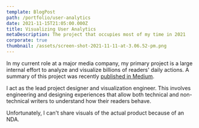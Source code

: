 ```yaml
---
template: BlogPost
path: /portfolio/user-analytics
date: 2021-11-15T21:05:00.000Z
title: Visualizing User Analytics
metaDescription: The project that occupies most of my time in 2021
corporate: true
thumbnail: /assets/screen-shot-2021-11-11-at-3.06.52-pm.png
---
```

In my current role at a major media company, my primary project is a large internal effort to analyze and visualize billions of readers' daily actions. A summary of this project was recently [published in Medium](https://medium.com/the-wall-street-journal/the-story-behind-wsjs-new-data-pipeline-for-audience-analytics-c6aa32dabd3e).

I act as the lead project designer and visualization engineer. This involves engineering and designing experiences that allow both technical and non-technical writers to understand how their readers behave.

Unfortunately, I can't share visuals of the actual product because of an NDA.